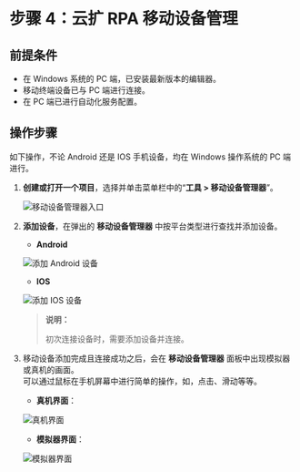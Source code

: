 # 步骤 4：云扩 RPA 移动设备管理

## 前提条件

- 在 Windows 系统的 PC 端，已安装最新版本的编辑器。
- 移动终端设备已与 PC 端进行连接。
- 在 PC 端已进行自动化服务配置。

## 操作步骤

如下操作，不论 Android 还是 IOS 手机设备，均在 Windows 操作系统的 PC 端进行。

1. **创建或打开一个项目**，选择并单击菜单栏中的“**工具 > 移动设备管理器**”。

    ![移动设备管理器入口](https://docimages.blob.core.chinacloudapi.cn/images/Studio/mobiledevicesmanage20201104.png)

2. **添加设备**，在弹出的 **移动设备管理器** 中按平台类型进行查找并添加设备。

    - **Android**  

    ![添加 Android 设备](https://docimages.blob.core.chinacloudapi.cn/images/Studio/adddevices20201104.png)

     - **IOS**  
  
    ![添加 IOS 设备](https://docimages.blob.core.chinacloudapi.cn/images/Studio/addiosmobile20201209.png)  

    > **说明：**
    >
    > 初次连接设备时，需要添加设备并连接。

3. 移动设备添加完成且连接成功之后，会在 **移动设备管理器** 面板中出现模拟器或真机的画面。</br>
   可以通过鼠标在手机屏幕中进行简单的操作，如，点击、滑动等等。

    - **真机界面**：

    ![真机界面](https://docimages.blob.core.chinacloudapi.cn/images/Studio/mobileUI20201104.png)

    - **模拟器界面**：

    ![模拟器界面](https://docimages.blob.core.chinacloudapi.cn/images/Studio/monitorUI20201104.png)
